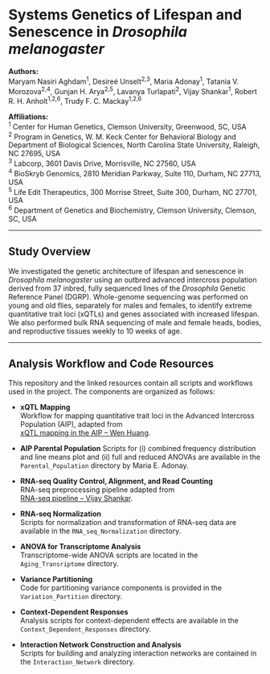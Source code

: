 # Systems Genetics of Lifespan and Senescence in *Drosophila melanogaster*

**Authors:**  
Maryam Nasiri Aghdam<sup>1</sup>, Desireé Unselt<sup>2,3</sup>, Maria Adonay<sup>1</sup>, Tatania V. Morozova<sup>2,4</sup>, Gunjan H. Arya<sup>2,5</sup>, Lavanya Turlapati<sup>2</sup>, Vijay Shankar<sup>1</sup>, Robert R. H. Anholt<sup>1,2,6</sup>, Trudy F. C. Mackay<sup>1,2,6</sup>  

**Affiliations:**  
<sup>1</sup> Center for Human Genetics, Clemson University, Greenwood, SC, USA  
<sup>2</sup> Program in Genetics, W. M. Keck Center for Behavioral Biology and Department of Biological Sciences, North Carolina State University, Raleigh, NC 27695, USA  
<sup>3</sup> Labcorp, 3601 Davis Drive, Morrisville, NC 27560, USA  
<sup>4</sup> BioSkryb Genomics, 2810 Meridian Parkway, Suite 110, Durham, NC 27713, USA  
<sup>5</sup> Life Edit Therapeutics, 300 Morrise Street, Suite 300, Durham, NC 27701, USA  
<sup>6</sup> Department of Genetics and Biochemistry, Clemson University, Clemson, SC, USA  



---

## Study Overview
We investigated the genetic architecture of lifespan and senescence in *Drosophila melanogaster* using an outbred advanced intercross population derived from 37 inbred, fully sequenced lines of the *Drosophila* Genetic Reference Panel (DGRP). Whole-genome sequencing was performed on young and old flies, separately for males and females, to identify extreme quantitative trait loci (xQTLs) and genes associated with increased lifespan. We also performed bulk RNA sequencing of male and female heads, bodies, and reproductive tissues weekly to 10 weeks of age.

---

## **Analysis Workflow and Code Resources**

This repository and the linked resources contain all scripts and workflows used in the project. The components are organized as follows:

- **xQTL Mapping**  
  Workflow for mapping quantitative trait loci in the Advanced Intercross Population (AIP), adapted from  
  [xQTL mapping in the AIP – Wen Huang](https://github.com/qgg-lab/dgrp-lifespan).

- **AIP Parental Population**
  Scripts for (i) combined frequency distribution and line means plot and (ii) full and reduced ANOVAs are available in the `Parental_Population` directory by Maria E. Adonay.
  
- **RNA-seq Quality Control, Alignment, and Read Counting**  
  RNA-seq preprocessing pipeline adapted from  
  [RNA-seq pipeline – Vijay Shankar](https://github.com/vshanka23/snakemake_rnaseq).

- **RNA-seq Normalization**  
  Scripts for normalization and transformation of RNA-seq data are available in the `RNA_seq_Normalization` directory.

- **ANOVA for Transcriptome Analysis**  
  Transcriptome-wide ANOVA scripts are located in the `Aging_Transriptome` directory.

- **Variance Partitioning**  
  Code for partitioning variance components is provided in the `Variation_Partition` directory.

- **Context-Dependent Responses**  
  Analysis scripts for context-dependent effects are available in the `Context_Dependent_Responses` directory.

- **Interaction Network Construction and Analysis**  
  Scripts for building and analyzing interaction networks are contained in the `Interaction_Network` directory.



 